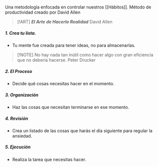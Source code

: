 Una metodología enfocada en controlar nuestros [[Hábitos]].
Método de productividad creado por David Allen

> [!ART] ***El Arte de Hacerlo Realidad***
> David Allen

##### 1. Crea tu lista.
- Tu mente fue creada para tener ideas, no para almacenarlas.

> [!NOTE] No hay nada tan inútil como hacer algo con gran eficiencia que no debería hacerse.
> Peter Drucker
##### 2. El Proceso

- Decide qué cosas necesitas hacer en el momento.
##### 3. Organización

- Haz las cosas que necesitan terminarse en ese momento.
##### 4. Revisión

- Crea un listado de las cosas que harás el día siguiente para regular la ansiedad.
##### 5. Ejecución

- Realiza la tarea que necesitas hacer.